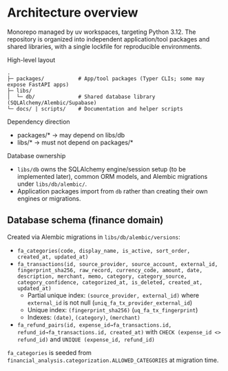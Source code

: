 # Architecture overview

Monorepo managed by uv workspaces, targeting Python 3.12. The repository is organized into independent application/tool packages and shared libraries, with a single lockfile for reproducible environments.

High-level layout

```
.
├─ packages/           # App/tool packages (Typer CLIs; some may expose FastAPI apps)
├─ libs/
│  └─ db/              # Shared database library (SQLAlchemy/Alembic/Supabase)
└─ docs/ | scripts/    # Documentation and helper scripts
```

Dependency direction
- packages/* → may depend on libs/db
- libs/* → must not depend on packages/*

Database ownership
- `libs/db` owns the SQLAlchemy engine/session setup (to be implemented later), common ORM models, and Alembic migrations under `libs/db/alembic/`.
- Application packages import from `db` rather than creating their own engines or migrations.

## Database schema (finance domain)

Created via Alembic migrations in `libs/db/alembic/versions`:

- `fa_categories(code, display_name, is_active, sort_order, created_at, updated_at)`
- `fa_transactions(id, source_provider, source_account, external_id, fingerprint_sha256, raw_record, currency_code, amount, date, description, merchant, memo, category, category_source, category_confidence, categorized_at, is_deleted, created_at, updated_at)`
  - Partial unique index: `(source_provider, external_id)` where `external_id` is not null (`uniq_fa_tx_provider_external_id`)
  - Unique index: `(fingerprint_sha256)` (`uq_fa_tx_fingerprint`)
  - Indexes: `(date)`, `(category)`, `(merchant)`
- `fa_refund_pairs(id, expense_id→fa_transactions.id, refund_id→fa_transactions.id, created_at)` with `CHECK (expense_id <> refund_id)` and `UNIQUE (expense_id, refund_id)`

`fa_categories` is seeded from `financial_analysis.categorization.ALLOWED_CATEGORIES` at migration time.
